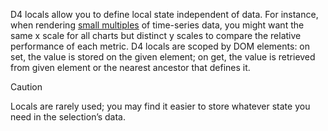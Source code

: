 D4 locals allow you to define local state independent of data. For instance, when rendering [small multiples][] of time-series data, you might want the same x scale for all charts but distinct y scales to compare the relative performance of each metric. D4 locals are scoped by DOM elements: on set, the value is stored on the given element; on get, the value is retrieved from given element or the nearest ancestor that defines it.

[small multiples]: https://gist.github.com/mbostock/e1192fe405703d8321a5187350910e08

> [!CAUTION]
> Locals are rarely used; you may find it easier to store whatever state you need in the selection’s data.